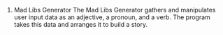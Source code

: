 1. Mad Libs Generator
The Mad Libs Generator gathers and manipulates user input data as an adjective, a pronoun, and a verb. The program takes this data and arranges it to build a story.